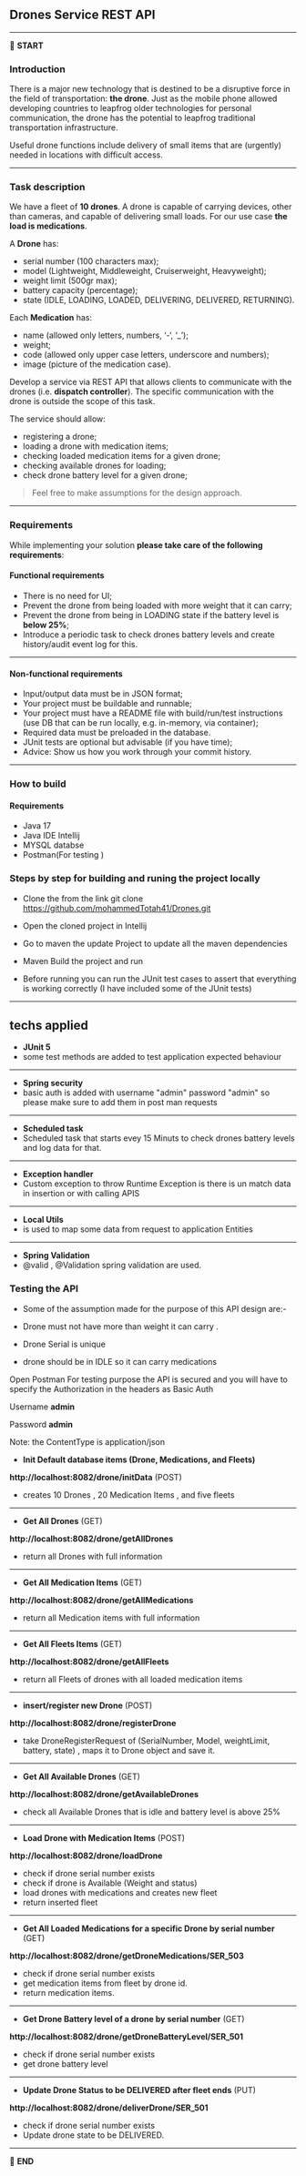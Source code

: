 
## Drones Service REST API


---

:scroll: **START**


### Introduction

There is a major new technology that is destined to be a disruptive force in the field of transportation: **the drone**. Just as the mobile phone allowed developing countries to leapfrog older technologies for personal communication, the drone has the potential to leapfrog traditional transportation infrastructure.

Useful drone functions include delivery of small items that are (urgently) needed in locations with difficult access.

---

### Task description

We have a fleet of **10 drones**. A drone is capable of carrying devices, other than cameras, and capable of delivering small loads. For our use case **the load is medications**.

A **Drone** has:
- serial number (100 characters max);
- model (Lightweight, Middleweight, Cruiserweight, Heavyweight);
- weight limit (500gr max);
- battery capacity (percentage);
- state (IDLE, LOADING, LOADED, DELIVERING, DELIVERED, RETURNING).

Each **Medication** has: 
- name (allowed only letters, numbers, ‘-‘, ‘_’);
- weight;
- code (allowed only upper case letters, underscore and numbers);
- image (picture of the medication case).

Develop a service via REST API that allows clients to communicate with the drones (i.e. **dispatch controller**). 
The specific communication with the drone is outside the scope of this task. 

The service should allow:
- registering a drone;
- loading a drone with medication items;
- checking loaded medication items for a given drone; 
- checking available drones for loading;
- check drone battery level for a given drone;

> Feel free to make assumptions for the design approach. 

---

### Requirements

While implementing your solution **please take care of the following requirements**: 

#### Functional requirements

- There is no need for UI;
- Prevent the drone from being loaded with more weight that it can carry;
- Prevent the drone from being in LOADING state if the battery level is **below 25%**;
- Introduce a periodic task to check drones battery levels and create history/audit event log for this.

---

#### Non-functional requirements

- Input/output data must be in JSON format;
- Your project must be buildable and runnable;
- Your project must have a README file with build/run/test instructions (use DB that can be run locally, e.g. in-memory, via container);
- Required data must be preloaded in the database.
- JUnit tests are optional but advisable (if you have time);
- Advice: Show us how you work through your commit history.

---
### How to build

#### Requirements

- Java 17
- Java IDE Intellij
- MYSQL databse
- Postman(For testing ) 

### Steps by step for building and runing the project locally

- Clone the from the link git clone https://github.com/mohammedTotah41/Drones.git

- Open the cloned project in Intellij

- Go to maven the update Project to update all the maven dependencies

- Maven Build the project and run

- Before running you can run the JUnit test cases to assert that everything is working correctly
(I have included some of the JUnit tests)


---


## techs applied 

- **JUnit 5**
- some test methods are added to test application expected behaviour
------------------------
- **Spring security**
- basic auth is added with username "admin" password "admin" so please make sure to add them in post man requests
------------------------
- **Scheduled task**
- Scheduled task that starts evey 15 Minuts to check drones battery levels and log data for that.
------------------------
- **Exception handler**
- Custom exception to throw Runtime Exception is there is un match data in insertion or with calling APIS
------------------------
- **Local Utils**
- is used to map some data from request to application Entities
------------------------
- **Spring Validation**
- @valid , @Validation spring validation are used.

### Testing the API
- Some of the assumption made for the purpose of this API design are:-

- Drone must not have more than weight it can carry .
- Drone Serial is unique
- drone should be in IDLE so it can carry medications 

Open Postman
For testing purpose the API is secured and you will have to specify the Authorization in the headers as Basic Auth

Username **admin**

Password **admin**

Note: the ContentType is application/json

- **Init Default database items (Drone, Medications, and Fleets)**

**http://localhost:8082/drone/initData** (POST)

- creates 10 Drones , 20 Medication Items , and five fleets
---

- **Get All Drones** (GET)

**http://localhost:8082/drone/getAllDrones**

- return all Drones with full information
---

- **Get All Medication Items** (GET)

**http://localhost:8082/drone/getAllMedications**

- return all Medication items with full information
---

- **Get All Fleets Items** (GET)

**http://localhost:8082/drone/getAllFleets**

- return all Fleets of drones with all loaded medication items
---


- **insert/register new Drone** (POST)

**http://localhost:8082/drone/registerDrone**

- take DroneRegisterRequest of (SerialNumber, Model, weightLimit, battery, state) , maps it to Drone object and save it.
---


- **Get All Available Drones** (GET)

**http://localhost:8082/drone/getAvailableDrones**

- check all Available Drones that is idle and battery level is above 25%
---

- **Load Drone with Medication Items** (POST)

**http://localhost:8082/drone/loadDrone**

- check if drone serial number exists
- check if drone is Available (Weight and status)
- load drones with medications and creates new fleet
- return inserted fleet
---

- **Get All Loaded Medications for a specific Drone by serial number** (GET)

**http://localhost:8082/drone/getDroneMedications/SER_503**

- check if drone serial number exists
- get medication items from fleet by drone id.
- return medication items.
---

- **Get Drone Battery level of a drone by serial number** (GET)

**http://localhost:8082/drone/getDroneBatteryLevel/SER_501**

- check if drone serial number exists
- get drone battery level
---

- **Update Drone Status to be DELIVERED after fleet ends** (PUT)

**http://localhost:8082/drone/deliverDrone/SER_501**

- check if drone serial number exists
- Update drone state to be DELIVERED.
---


:scroll: **END** 


